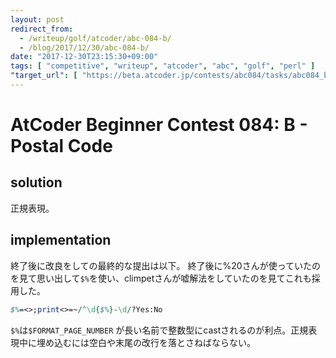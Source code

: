 ```yaml
---
layout: post
redirect_from:
  - /writeup/golf/atcoder/abc-084-b/
  - /blog/2017/12/30/abc-084-b/
date: "2017-12-30T23:15:30+09:00"
tags: [ "competitive", "writeup", "atcoder", "abc", "golf", "perl" ]
"target_url": [ "https://beta.atcoder.jp/contests/abc084/tasks/abc084_b" ]
---
```


# AtCoder Beginner Contest 084: B - Postal Code

<!-- {% raw %} -->

## solution

正規表現。

## implementation

終了後に改良をしての最終的な提出は以下。
終了後に%20さんが使っていたのを見て思い出して`$%`を使い、climpetさんが嘘解法をしていたのを見てこれも採用した。

``` perl
$%=<>;print<>=~/^\d{$%}-\d/?Yes:No
```

`$%`は`$FORMAT_PAGE_NUMBER` が長い名前で整数型にcastされるのが利点。正規表現中に埋め込むには空白や末尾の改行を落とさねばならない。

<!-- {% endraw %} -->
